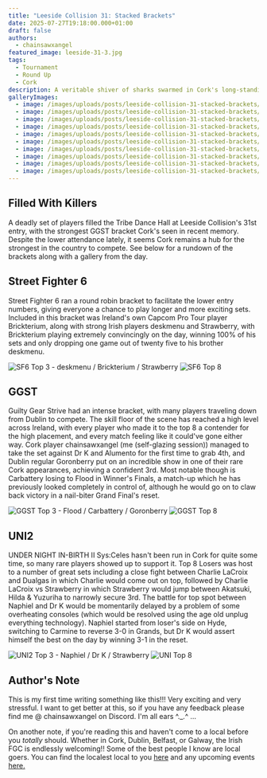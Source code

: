 ```yaml
---
title: "Leeside Collision 31: Stacked Brackets"
date: 2025-07-27T19:18:00.000+01:00
draft: false
authors:
  - chainsawxangel
featured_image: leeside-31-3.jpg
tags:
  - Tournament
  - Round Up
  - Cork
description: A veritable shiver of sharks swarmed in Cork's long-standing local.
galleryImages:
  - image: /images/uploads/posts/leeside-collision-31-stacked-brackets/leeside-31-2.jpg
  - image: /images/uploads/posts/leeside-collision-31-stacked-brackets/leeside-31-3.jpg
  - image: /images/uploads/posts/leeside-collision-31-stacked-brackets/leeside-31-4.jpg
  - image: /images/uploads/posts/leeside-collision-31-stacked-brackets/leeside-31-5.jpg
  - image: /images/uploads/posts/leeside-collision-31-stacked-brackets/leeside-31-7.jpg
  - image: /images/uploads/posts/leeside-collision-31-stacked-brackets/leeside-31-8.jpg
  - image: /images/uploads/posts/leeside-collision-31-stacked-brackets/leeside-31-9.jpg
  - image: /images/uploads/posts/leeside-collision-31-stacked-brackets/ggst_top8.png
  - image: /images/uploads/posts/leeside-collision-31-stacked-brackets/uni2_top8.png
  - image: /images/uploads/posts/leeside-collision-31-stacked-brackets/sf6_top8.png
---
```

## Filled With Killers

A deadly set of players filled the Tribe Dance Hall at Leeside Collision's 31st entry, with the strongest GGST bracket Cork's seen in recent memory. Despite the lower attendance lately, it seems Cork remains a hub for the strongest in the country to compete. See below for a rundown of the brackets along with a gallery from the day.

## Street Fighter 6

Street Fighter 6 ran a round robin bracket to facilitate the lower entry numbers, giving everyone a chance to play longer and more exciting sets. Included in this bracket was Ireland's own Capcom Pro Tour player Brickterium, along with strong Irish players deskmenu and Strawberry, with Brickterium playing extremely convincingly on the day, winning 100% of his sets and only dropping one game out of twenty five to his brother deskmenu.

![SF6 Top 3 - deskmenu / Brickterium / Strawberry](/images/uploads/posts/leeside-collision-31-stacked-brackets/leeside-31-9.jpg)
![SF6 Top 8](/images/uploads/posts/leeside-collision-31-stacked-brackets/uni2_top8.png)

## GGST

Guilty Gear Strive had an intense bracket, with many players traveling down from Dublin to compete. The skill floor of the scene has reached a high level across Ireland, with every player who made it to the top 8 a contender for the high placement, and every match feeling like it could've gone either way. Cork player chainsawxangel (me (self-glazing session)) managed to take the set against Dr K and Alumento for the first time to grab 4th, and Dublin regular Goronberry put on an incredible show in one of their rare Cork appearances, achieving a confident 3rd. Most notable though is Carbattery losing to Flood in Winner's Finals, a match-up which he has previously looked completely in control of, although he would go on to claw back victory in a nail-biter Grand Final's reset.

![GGST Top 3 - Flood / Carbattery / Goronberry](/images/uploads/posts/leeside-collision-31-stacked-brackets/leeside-31-7.jpg)
![GGST Top 8](/images/uploads/posts/leeside-collision-31-stacked-brackets/ggst_top8.png)

## UNI2

UNDER NIGHT IN-BIRTH II Sys:Celes hasn't been run in Cork for quite some time, so many rare players showed up to support it. Top 8 Losers was host to a number of great sets including a close fight between Charlie LaCroix and Dualgas in which Charlie would come out on top, followed by Charlie LaCroix vs Strawberry in which Strawberry would jump between Akatsuki, Hilda & Yuzuriha to narrowly secure 3rd. The battle for top spot between Naphiel and Dr K would be momentarily delayed by a problem of some overheating consoles (which would be resolved using the age old unplug everything technology). Naphiel started from loser's side on Hyde, switching to Carmine to reverse 3-0 in Grands, but Dr K would assert himself the best on the day by winning 3-1 in the reset.

![UNI2 Top 3 - Naphiel / Dr K / Strawberry](/images/uploads/posts/leeside-collision-31-stacked-brackets/leeside-31-8.jpg)
![UNI Top 8](/images/uploads/posts/leeside-collision-31-stacked-brackets/uni2_top8.png)

## Author's Note

This is my first time writing something like this!!! Very exciting and very stressful. I want to get better at this, so if you have any feedback please find me @ chainsawxangel on Discord. I'm all ears ^._.^ ...

On another note, if you're reading this and haven't come to a local before you *totally* should. Whether in Cork, Dublin, Belfast, or Galway, the Irish FGC is endlessly welcoming!! Some of the best people I know are local goers. You can find the localest local to you [here](https://fgcireland.com/discords/) and any upcoming events [here.](https://fgcireland.com/events/)
